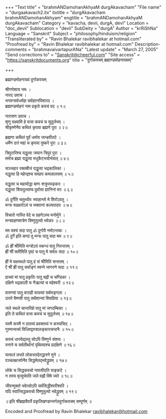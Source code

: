 +++
"Text title" = "brahmANDamohanAkhyaM durgAkavacham"
"File name" = "durgaakavach2.itx"
itxtitle = "durgAkavacham brahmANDamohanAkhyam"
engtitle = "brahmANDamohanAkhyaM durgAkavacham"
Category = "kavacha, devii, durgA, devI"
Location = "doc_devii"
Sublocation = "devii"
SubDeity = "durgA"
Author = "krRiShNa"
Language = "Sanskrit"
Subject = "philosophy/hinduism/religion"
"Transliterated by" = "Ravin Bhalekar ravibhalekar at hotmail.com"
"Proofread by" = "Ravin Bhalekar ravibhalekar at hotmail.com"
Description-comments = "brahmavaivartapurANa"
"Latest update" = "March 27, 2005"
"Send corrections to" = "Sanskrit@cheerful.com"
"Site access" = "https://sanskritdocuments.org"
title = "दुर्गाकवचम् ब्रह्माण्डमोहनाख्यम्"

+++
  
 ब्रह्माण्डमोहनाख्यं दुर्गाकवचम्   
  
श्रीगणेशाय नमः ।  
नारद उवाच ।  
भगवन्सर्वधर्मज्ञ सर्वज्ञानविशारद ।  
ब्रह्माण्डमोहनं नाम प्रकृते कवचं वद ॥ १॥  
  
नारायण उवाच ।  
शृणु वक्ष्यामि हे वत्स कवचं च सुदुर्लभम् ।  
श्रीकृष्णेनैव कथितं कृपया ब्रह्मणे पुरा ॥ २॥  
  
ब्रह्मणा कथितं पूर्वं धर्माय जान्हवीतटे ।  
धर्मेण दत्तं मह्यं च कृपया पुष्करे पुरा ॥ ३॥  
  
त्रिपुरारिश्च यद्धृत्वा जघान त्रिपुरं पुरा ।  
ममोच ब्रह्मा यद्धृत्वा मधुकैटभयोर्भयात् ॥ ४॥  
  
सञ्जहार रक्तबीजं यद्धृत्वा भद्रकालिका ।  
यद्धृत्वा हि महेन्द्रश्च सम्प्राप कमलालयाम् ॥ ५॥  
  
यद्धृत्वा  च महायोद्धा बाणः शत्रुभयङ्करः ।  
यद्धृत्वा शिवतुल्यश्च दुर्वासा ज्ञानिनां वरः ॥ ६॥  
  
ॐ दुर्गेति चतुर्थ्यंतः स्वाहान्तो मे शिरोऽवतु ।  
मन्त्रः षडक्षरोऽयं च भक्तानां कल्पपादपः ॥ ७॥  
  
विचारो नास्ति वेदे च ग्रहणेऽस्य मनोर्मुने ।  
मन्त्रग्रहणमात्रेण विष्णुतुल्यो भवेन्नरः ॥ ८॥  
  
मम वक्त्रं सदा पातु ॐ दुर्गायै नमोऽन्तकः ।  
ॐ दुर्गे इति कण्ठं तु मन्त्रः पातु सदा मम ॥ ९॥  
  
ॐ ह्रीं श्रीमिति मन्त्रोऽयं स्कन्धं पातु निरन्तरम् ।  
ह्रीं श्रीं क्लीमिति पृष्ठं च पातु मे सर्वतः सदा ॥ १०॥  
  
ह्रीं मे वक्षस्थले पातु हं सं श्रीमिति सन्ततम् ।  
ऐं श्रीं ह्रीं पातु सर्वाङ्गं स्वप्ने जागरणे सदा ॥ ११॥  
  
प्राच्यां मां पातु प्रकृतिः पातु वह्नौ च चण्डिका ।  
दक्षिणे भद्रकाली च नैऋत्यां च महेश्वरी ॥ १२॥  
  
वारुण्यां पातु वाराही वायव्यां सर्वमङ्गला ।  
उत्तरे वैष्णवी पातु तथैशान्यां शिवप्रिया ॥ १३॥  
  
जले स्थले चान्तरिक्षे पातु मां जगदम्बिका ।  
इति ते कथितं वत्स कवचं च सुदुर्लभम् ॥ १४॥  
  
यस्मै कस्मै न दातव्यं प्रवक्तव्यं न कस्यचित् ।  
गुरुमभ्यर्च्य विधिवद्वस्त्रालङ्कारचन्दनैः ॥ १५॥  
  
कवचं धारयेद्यस्तु सोऽपि विष्णुर्न संशयः ।  
स्नाने च सर्वतीर्थानां पृथिव्याश्च प्रदक्षिणे ॥ १६॥  
  
यत्फलं लभते लोकस्तदेतद्धारणे मुने ।  
पञ्चलक्षजपेनैव सिद्धमेतद्भवेद्ध्रुवम् ॥ १७॥  
  
लोके च सिद्धकवचो नावसीदति सङ्कटे ।  
न तस्य मृत्युर्भवति जले वह्नौ विषे ज्वरे ॥ १८॥  
  
जीवन्मुक्तो भवेत्सोऽपि सर्वसिद्धीश्वरीश्वरि ।  
यदि स्यात्सिद्धकवचो विष्णुतुल्यो भवेद्ध्रुवम् ॥ १९॥  
  
॥ इति श्रीब्रह्मवैवर्ते प्रकृतिखण्डान्तर्गतदुर्गाकवचम् सम्पूर्णम् ॥  
  
  
Encoded and Proofread by Ravin Bhalekar ravibhalekar@hotmail.com  
